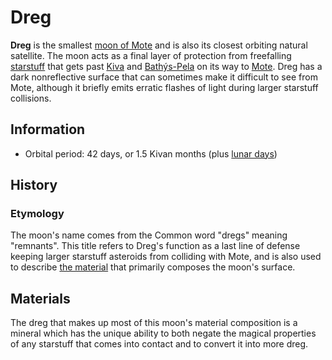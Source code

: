 # Dreg

**Dreg** is the smallest [moon of Mote](moons-of-mote.md) and is also its closest orbiting natural satellite. The moon acts as a final layer of protection from freefalling [starstuff](../../../ch-6-mote-treasures/starstuff.md) that gets past [Kiva](kiva.md) and [Bathýs-Pela](bathys-pela.md) on its way to [Mote](../../mote.md). Dreg has a dark nonreflective surface that can sometimes make it difficult to see from Mote, although it briefly emits erratic flashes of light during larger starstuff collisions.

## Information

- Orbital period: 42 days, or 1.5 Kivan months (plus [lunar days](../../../ch-3-stories-of-mote/timekeeping.md#lunar-day))

## History

### Etymology

The moon's name comes from the Common word "dregs" meaning "remnants". This title refers to Dreg's function as a last line of defense keeping larger starstuff asteroids from colliding with Mote, and is also used to describe [the material](../../../ch-6-mote-treasures/dreg-ore.md) that primarily composes the moon's surface.

## Materials

The dreg that makes up most of this moon's material composition is a mineral which has the unique ability to both negate the magical properties of any starstuff that comes into contact and to convert it into more dreg.
